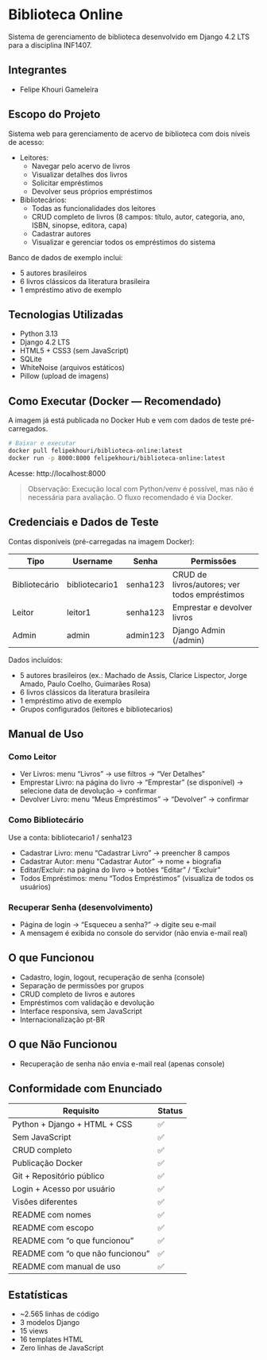 # Biblioteca Online

Sistema de gerenciamento de biblioteca desenvolvido em Django 4.2 LTS para a disciplina INF1407.

## Integrantes

- Felipe Khouri Gameleira

## Escopo do Projeto

Sistema web para gerenciamento de acervo de biblioteca com dois níveis de acesso:

- Leitores:
  - Navegar pelo acervo de livros
  - Visualizar detalhes dos livros
  - Solicitar empréstimos
  - Devolver seus próprios empréstimos
- Bibliotecários:
  - Todas as funcionalidades dos leitores
  - CRUD completo de livros (8 campos: título, autor, categoria, ano, ISBN, sinopse, editora, capa)
  - Cadastrar autores
  - Visualizar e gerenciar todos os empréstimos do sistema

Banco de dados de exemplo inclui:
- 5 autores brasileiros
- 6 livros clássicos da literatura brasileira
- 1 empréstimo ativo de exemplo

## Tecnologias Utilizadas

- Python 3.13
- Django 4.2 LTS
- HTML5 + CSS3 (sem JavaScript)
- SQLite
- WhiteNoise (arquivos estáticos)
- Pillow (upload de imagens)

## Como Executar (Docker — Recomendado)

A imagem já está publicada no Docker Hub e vem com dados de teste pré-carregados.

```bash
# Baixar e executar
docker pull felipekhouri/biblioteca-online:latest
docker run -p 8000:8000 felipekhouri/biblioteca-online:latest
```

Acesse: http://localhost:8000

> Observação: Execução local com Python/venv é possível, mas não é necessária para avaliação. O fluxo recomendado é via Docker.

## Credenciais e Dados de Teste

Contas disponíveis (pré-carregadas na imagem Docker):

| Tipo | Username | Senha | Permissões |
|------|----------|-------|------------|
| Bibliotecário | bibliotecario1 | senha123 | CRUD de livros/autores; ver todos empréstimos |
| Leitor | leitor1 | senha123 | Emprestar e devolver livros |
| Admin | admin | admin123 | Django Admin (/admin) |

Dados incluídos:
- 5 autores brasileiros (ex.: Machado de Assis, Clarice Lispector, Jorge Amado, Paulo Coelho, Guimarães Rosa)
- 6 livros clássicos da literatura brasileira
- 1 empréstimo ativo de exemplo
- Grupos configurados (leitores e bibliotecarios)

## Manual de Uso

### Como Leitor
- Ver Livros: menu “Livros” → use filtros → “Ver Detalhes”
- Emprestar Livro: na página do livro → “Emprestar” (se disponível) → selecione data de devolução → confirmar
- Devolver Livro: menu “Meus Empréstimos” → “Devolver” → confirmar

### Como Bibliotecário
Use a conta: bibliotecario1 / senha123
- Cadastrar Livro: menu “Cadastrar Livro” → preencher 8 campos
- Cadastrar Autor: menu “Cadastrar Autor” → nome + biografia
- Editar/Excluir: na página do livro → botões “Editar” / “Excluir”
- Todos Empréstimos: menu “Todos Empréstimos” (visualiza de todos os usuários)

### Recuperar Senha (desenvolvimento)
- Página de login → “Esqueceu a senha?” → digite seu e-mail
- A mensagem é exibida no console do servidor (não envia e-mail real)

## O que Funcionou
- Cadastro, login, logout, recuperação de senha (console)
- Separação de permissões por grupos
- CRUD completo de livros e autores
- Empréstimos com validação e devolução
- Interface responsiva, sem JavaScript
- Internacionalização pt-BR

## O que Não Funcionou
- Recuperação de senha não envia e-mail real (apenas console)

## Conformidade com Enunciado

| Requisito | Status |
|-----------|--------|
| Python + Django + HTML + CSS | ✅ |
| Sem JavaScript | ✅ |
| CRUD completo | ✅ |
| Publicação Docker | ✅ |
| Git + Repositório público | ✅ |
| Login + Acesso por usuário | ✅ |
| Visões diferentes | ✅ |
| README com nomes | ✅ |
| README com escopo | ✅ |
| README com “o que funcionou” | ✅ |
| README com “o que não funcionou” | ✅ |
| README com manual de uso | ✅ |

## Estatísticas
- ~2.565 linhas de código
- 3 modelos Django
- 15 views
- 16 templates HTML
- Zero linhas de JavaScript
